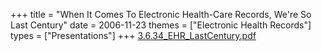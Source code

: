 +++
title = "When It Comes To Electronic Health-Care Records,  We're So Last Century"
date = 2006-11-23
themes = ["Electronic Health Records"]
types = ["Presentations"]
+++
[3.6.34_EHR_LastCentury.pdf](/files/3.6.34_EHR_LastCentury.pdf)
